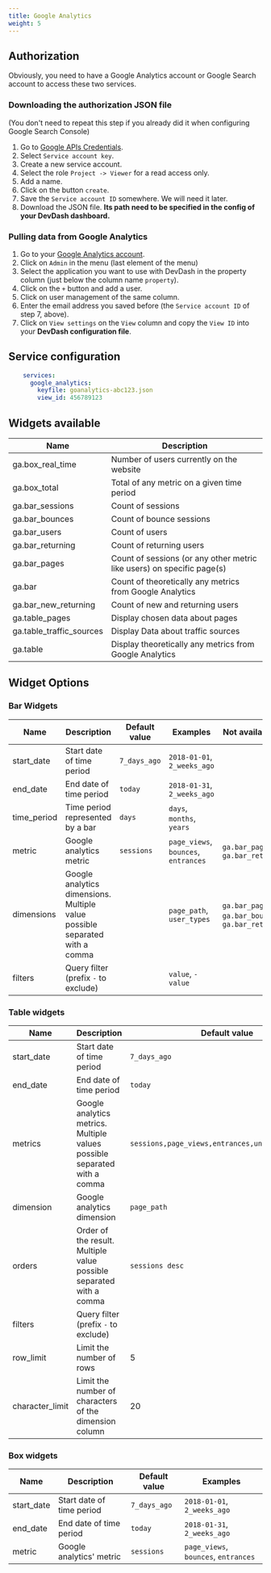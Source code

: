 ```yaml
---
title: Google Analytics
weight: 5 
---
```


## Authorization

Obviously, you need to have a Google Analytics account or Google Search account to access these two services.

### Downloading the authorization JSON file 

(You don't need to repeat this step if you already did it when configuring Google Search Console)

1. Go to [Google APIs Credentials](https://console.developers.google.com/apis/api/webmasters.googleapis.com/credentials).
2. Select `Service account key`.
3. Create a new service account.
4. Select the role `Project -> Viewer` for a read access only.
5. Add a name.
6. Click on the button `create`.
7. Save the `Service account ID` somewhere. We will need it later.
8. Download the JSON file. **Its path need to be specified in the config of your DevDash dashboard.**

### Pulling data from Google Analytics

1. Go to your [Google Analytics account](https://search.google.com/search-console/users).
2. Click on `Admin` in the menu (last element of the menu)
3. Select the application you want to use with DevDash in the property column (just below the column name `property`).
4. Click on the `+` button and add a user.
5. Click on user management of the same column.
6. Enter the email address you saved before (the `Service account ID` of step 7, above).
7. Click on `View settings` on the `View` column and copy the `View ID` into your **DevDash configuration file**.

## Service configuration

```yml
    services:
      google_analytics:
        keyfile: goanalytics-abc123.json
        view_id: 456789123
```

## Widgets available

| Name                           | Description                                                              |
| ------------------------------ | ------------------------------------------------------------------------ |
| ga.box_real_time               | Number of users currently on the website                                 |
| ga.box_total                   | Total of any metric on a given time period                               |
| ga.bar_sessions                | Count of sessions                                                        |
| ga.bar_bounces                 | Count of bounce sessions                                                 |
| ga.bar_users                   | Count of users                                                           |
| ga.bar_returning               | Count of returning users                                                 |
| ga.bar_pages                   | Count of sessions (or any other metric like users) on specific page(s)   |
| ga.bar                         | Count of theoretically any metrics from Google Analytics                 |
| ga.bar_new_returning           | Count of new and returning users                                         |
| ga.table_pages                 | Display chosen data about pages                                          |
| ga.table_traffic_sources       | Display Data about traffic sources                                       |
| ga.table                       | Display theoretically any metrics from Google Analytics                  |

## Widget Options

### Bar Widgets

| Name            | Description                                                                    | Default value     | Examples                                 | Not available for                                        |
| --------------- | -----------------------------------------------------------------------------  | ----------------- | ---------------------------------------- | -------------------------------------------------------- |
| start_date      | Start date of time period                                                      | `7_days_ago`      | `2018-01-01`, `2_weeks_ago`              |                                                          |
| end_date        | End date of time period                                                        | `today`           | `2018-01-31`, `2_weeks_ago`              |                                                          |
| time_period     | Time period represented by a bar                                               | `days`            | `days`, `months`, `years`                |                                                          |
| metric          | Google analytics metric                                                        | `sessions`        | `page_views`, `bounces`, `entrances`     | `ga.bar_pages`, `ga.bar_returning`                       |
| dimensions      | Google analytics dimensions. Multiple value possible separated with a comma    |                   | `page_path`, `user_types`                | `ga.bar_pages`, `ga.bar_bounces`, `ga.bar_returning`     |
| filters         | Query filter (prefix `-` to exclude)                                           |                   | `value`, `-value`                        |                                                          |

### Table widgets

| Name            | Description                                                                    | Default value                                     | Examples                                     | Not used by                |
|-----------------|--------------------------------------------------------------------------------|---------------------------------------------------|----------------------------------------------|----------------------------|
| start_date      | Start date of time period                                                      | `7_days_ago`                                      | `2018-01-01`, `2_weeks_ago`                  |                            |
| end_date        | End date of time period                                                        | `today`                                           | `2018-01-31`, `2_weeks_ago`                  |                            |
| metrics         | Google analytics metrics. Multiple values possible separated with a comma      | `sessions,page_views,entrances,unique_page_views` | `bounces,sessions`, `entrances`              |                            |
| dimension       | Google analytics dimension                                                     | `page_path`                                       | `2018-01-31`, `2_weeks_ago`                  | `ga.table_traffic_sources` |
| orders          | Order of the result. Multiple value possible separated with a comma            | `sessions desc`                                   | `sessions desc,page_views asc`. `page_views` |                            |
| filters         | Query filter (prefix `-` to exclude)                                           |                                                   | `value`, `-value`                            |                            |
| row_limit       | Limit the number of rows                                                       | 5                                                 | 5, 100                                       |                            |
| character_limit | Limit the number of characters of the dimension column                         | 20                                                | 100, 200                                     |                            |

### Box widgets

| Name             | Description                                                                    | Default value   | Examples                               |
|------------------|--------------------------------------------------------------------------------|-----------------|----------------------------------------|
| start_date       | Start date of time period                                                      | `7_days_ago`    | `2018-01-01`, `2_weeks_ago`            |
| end_date         | End date of time period                                                        | `today`         | `2018-01-31`, `2_weeks_ago`            |
| metric           | Google analytics' metric                                                       | `sessions`      | `page_views`, `bounces`, `entrances`   |
